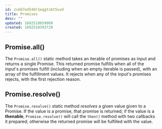 ```yaml
---
id: zvb67ed54dr1eggtsbt5vud
title: Promises
desc: ""
updated: 1692510659969
created: 1692510393729
---
```


## Promise.all()

The `Promise.all()` static method takes an iterable of promises as input and returns a single Promise. This returned promise fulfills when all of the input's promises fulfill (including when an empty iterable is passed), with an array of the fulfillment values. It rejects when any of the input's promises rejects, with the first rejection reason.

## Promise.resolve()

The `Promise.resolve()` static method _resolves_ a given value given to a Promise. If the value is a promise, that promise is returned; if the value is a **thenable**, `Promise.resolve()` will call the `then()` method with two callbacks it prepared; otherwise the returned promise will be fulfilled with the value.
